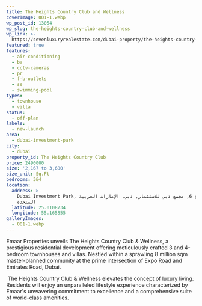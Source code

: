 ```yaml
---
title: The Heights Country Club and Wellness
coverImage: 001-1.webp
wp_post_id: 13054
wp_slug: the-heights-country-club-and-wellness
wp_link: >-
  https://sevenluxuryrealestate.com/dubai-property/the-heights-country-club-and-wellness/
featured: true
features:
  - air-conditioning
  - ba
  - cctv-cameras
  - pr
  - f-b-outlets
  - se
  - swimming-pool
types:
  - townhouse
  - villa
status:
  - off-plan
labels:
  - new-launch
area:
  - dubai-investment-park
city:
  - dubai
property_id: The Heights Country Club
price: 2490000
size: '2,167 to 3,680'
size_unit: Sq.Ft
bedrooms: 3&4
location:
  address: >-
    Dubai Investment Park, شارع 6, مجمع دبي للاستثمار, دبي, الإمارات العربية
    المتحدة
  latitude: 25.0108734
  longitude: 55.165855
galleryImages:
  - 001-1.webp
---
```


Emaar Properties unveils The Heights Country Club & Wellness, a prestigious residential development offering meticulously crafted 3 and 4-bedroom townhouses and villas. Nestled within a sprawling 8 million sqm master-planned community at the prime intersection of Expo Road and Emirates Road, Dubai.

 The Heights Country Club & Wellness elevates the concept of luxury living. Residents will enjoy an unparalleled lifestyle experience characterized by Emaar's unwavering commitment to excellence and a comprehensive suite of world-class amenities.
